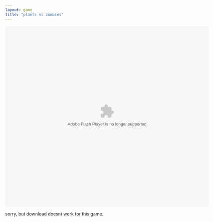 ```yaml
---
layout: game
title: "plants vs zombies"
---
```


<object width="100" height="100">
    <embed src="src/plantsvszombies.swf" flashvars="" base="" quality="high" allowscriptaccess="always" allowfullscreen="true" bgcolor="" wmode="window" width="650" height="575" type="application/x-shockwave-flash" pluginspage="http://www.macromedia.com/go/getflashplayer">
</object>

<br>

<p>sorry, but download doesnt work for this game.</p>
